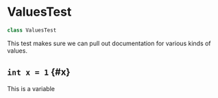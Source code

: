 # ValuesTest

```java
class ValuesTest
```

This test makes sure we can pull out documentation for various 
kinds of values.

## `int x = 1` {#x}

This is a variable

